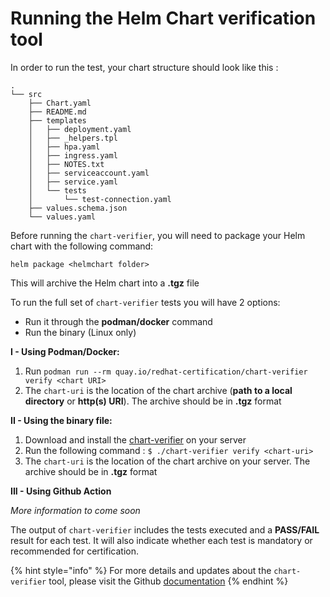 # Running the Helm Chart verification tool

In order to run the test, your chart structure should look like this :

```
.
└── src
    ├── Chart.yaml
    ├── README.md
    ├── templates
    │   ├── deployment.yaml
    │   ├── _helpers.tpl
    │   ├── hpa.yaml
    │   ├── ingress.yaml
    │   ├── NOTES.txt
    │   ├── serviceaccount.yaml
    │   ├── service.yaml
    │   └── tests
    │       └── test-connection.yaml
    ├── values.schema.json
    └── values.yaml

```

Before running the `chart-verifier`, you will need to package your Helm chart with the following command:&#x20;

```
helm package <helmchart folder>
```

This will archive the Helm chart into a **.tgz** file



To run the full set of `chart-verifier` tests you will have 2 options:&#x20;

* Run it through the **podman/docker** command&#x20;
* Run the binary (Linux only)

**I - Using Podman/Docker:**

1. Run `podman run --rm quay.io/redhat-certification/chart-verifier verify <chart URI>`
2. The `chart-uri` is the location of the chart archive (**path to a local directory** or **http(s) URI**). The archive should be in **.tgz** format

**II - Using the binary file:**

1. Download and install the [chart-verifier](https://github.com/redhat-certification/chart-verifier/releases) on your server
2. Run the following command : `$ ./chart-verifier verify <chart-uri>`
3. The `chart-uri` is the location of the chart archive on your server. The archive should be in **.tgz** format

**III - Using Github Action**

_More information to come soon_

The output of `chart-verifier` includes the tests executed and a **PASS/FAIL** result for each test. It will also indicate whether each test is mandatory or recommended for certification.

{% hint style="info" %}
For more details and updates about the `chart-verifier` tool, please visit the Github [documentation](https://github.com/redhat-certification/chart-verifier/blob/main/docs/helm-chart-checks.md)
{% endhint %}
